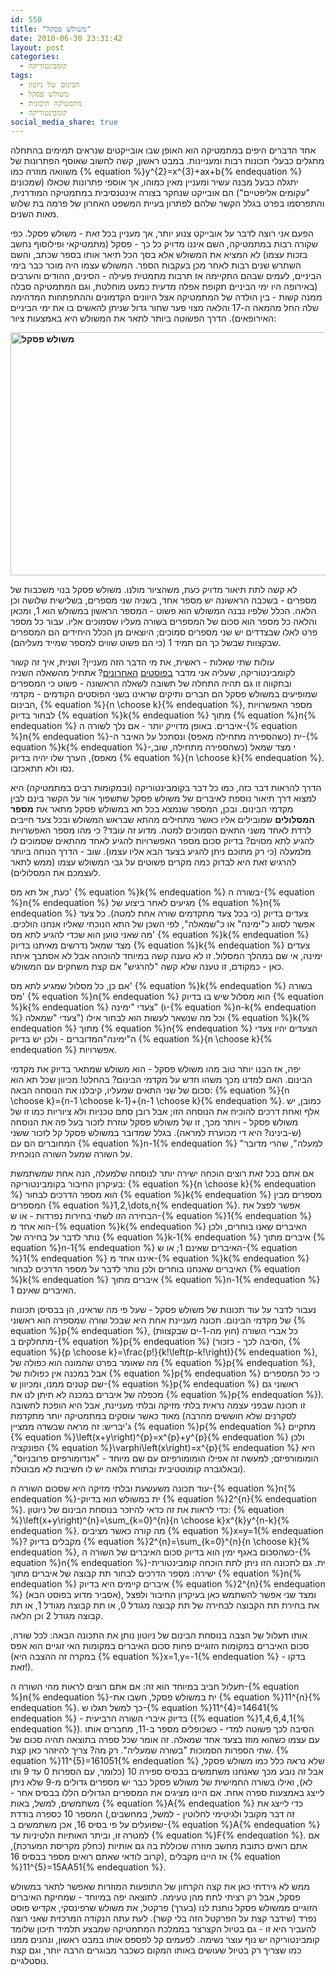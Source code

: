 ```yaml
---
id: 550
title: "משולש פסקל"
date: 2010-06-30 23:31:42
layout: post
categories: 
  - קומבינטוריקה
tags: 
  - הבינום של ניוטון
  - משולש פסקל
  - מתמטיקה תיכונית
  - קומבינטוריקה
social_media_share: true
---
```

אחד הדברים היפים במתמטיקה הוא האופן שבו אובייקטים שנראים תמימים בהתחלה מתגלים כבעלי תכונות רבות ומעניינות. במבט ראשון, קשה לחשוב שאוסף הפתרונות של משוואה מוזרה כמו {% equation %}y^{2}=x^{3}+ax+b{% endequation %} יתגלה כבעל מבנה עשיר ומעניין מאין כמוהו, אך אוספי פתרונות שכאלו (שמכונים "עקומים אליפטיים") הם אובייקט שנחקר בצורה אינטנסיבית במתמטיקה המודרנית, והתפרסמו בפרט בגלל הקשר שלהם לפתרון בעיית המשפט האחרון של פרמה בת שלוש מאות השנים.

הפעם אני רוצה לדבר על אובייקט צנוע יותר, אך מעניין בכל זאת - משולש פסקל. כפי שקורה רבות במתמטיקה, השם איננו מדויק כל כך - פסקל (מתמטיקאי ופילוסוף נחשב בזכות עצמו) לא המציא את המשולש אלא בסך הכל תיאר אותו בספר שכתב, והשם השתרש שנים רבות לאחר מכן בעקבות הספר. המשולש עצמו היה מוכר כבר בימי הביניים, לעמים שבהם התקיימה אז תרבות מתמטית פעילה - הסינים, ההודים והערבים (באירופה היו ימי הביניים תקופת אפלה מדעית כמעט מוחלטת, וגם המתמטיקה סבלה ממנה קשות - בין הולדה של המתמטיקה אצל היוונים הקדמונים וההתפתחות המדהימה שלה החל מהמאה ה-17 והלאה מצוי פער שחור גדול שניתן להאשים בו את ימי הביניים האירופאים). הדרך הפשוטה ביותר לתאר את המשולש היא באמצעות ציור:

<strong><img class="alignnone" title="משולש פסקל" src="http://upload.wikimedia.org/wikipedia/commons/thumb/f/f6/Pascal%27s_triangle_5.svg/540px-Pascal%27s_triangle_5.svg.png" alt="משולש פסקל" width="540" height="389" />
</strong>

לא קשה לתת תיאור מדויק כעת, משהציור מולנו. משולש פסקל בנוי משכבות של מספרים - בשכבה הראשונה יש מספר אחד, בשניה שני מספרים, בשלישית שלושה וכן הלאה. הכלל שלפיו נבנה המשולש הוא פשוט - המספר הראשון במשולש הוא 1, ומכאן והלאה כל מספר הוא סכום של המספרים בשורה מעליו שסמוכים אליו. עבור כל מספר פרט לאלו שבצדדים יש שני מספרים סמוכים; היוצאים מן הכלל היחידים הם המספרים שבקצוות שבשל כך הם תמיד 1 (כי הם פשוט שווים למספר שמייד מעליהם).

עולות שתי שאלות - ראשית, את מי הדבר הזה מעניין? ושנית, איך זה קשור לקומבינטוריקה, שעליה אני מדבר <a href="http://www.gadial.net/2010/06/20/combinatorics_intro/">בפוסטים</a> <a href="http://www.gadial.net/2010/06/22/newton_binom/">האחרונים</a>? אתחיל מהשאלה השניה ובתקווה זו גם תהיה התחלה של תשובה לשאלה הראשונה - פשוט כי המספרים שמופיעים במשולש פסקל הם חברים ותיקים שראינו בשני הפוסטים הקודמים - מקדמי הבינום, {% equation %}{n \choose k}{% endequation %}, מספר האפשרויות לבחור בדיוק {% equation %}k{% endequation %} מתוך {% equation %}n{% endequation %} איברים. באופן מדוייק יותר - אם נלך לשורה ה-{% equation %}n{% endequation %}-ית (כשהספירה מתחילה מאפס) ונסתכל על האיבר ה-{% equation %}k{% endequation %}-י מצד שמאל (כשהספירה מתחילה, שוב, מאפס), הערך שלו יהיה בדיוק {% equation %}{n \choose k}{% endequation %}. נסו ולא תתאכזבו.

הדרך להראות דבר כזה, כמו כל דבר בקומבינטוריקה (ובמקומות רבים במתמטיקה) היא למצוא דרך תיאור נוספת לאיברים של משולש פסקל שתשפוך אור על הקשר בינם לבין מקדמי הבינום. ובכן, המספר שנמצא בכל תא במשולש פסקל מתאר את <strong>מספר המסלולים</strong> שמובילים אליו כאשר מתחילים מהתא שבראש המשולש ובכל צעד חייבים לרדת לאחד משני התאים הסמוכים למטה. מדוע זה עובד? כי מהו מספר האפשרויות להגיע לתא מסוים? בדיוק סכום מספר האפשרויות להגיע לאחד מהתאים שסמוכים לו מלמעלה (כי רק מתוכם ניתן להגיע בצעד הבא אליו עצמו). שוב - הדרך הנוחה ביותר להרגיש זאת היא לבדוק כמה מקרים פשוטים על גבי המשולש עצמו (ממש לתאר לעצמכם את המסלולים).

כעת, אל תא מס' {% equation %}k{% endequation %} בשורה ה-{% equation %}n{% endequation %} מגיעים לאחר ביצוע של {% equation %}n{% endequation %} צעדים בדיוק (כי בכל צעד מתקדמים שורה אחת למטה). כל צעד אפשר לסווג כ"ימינה" או כ"שמאלה", לפי השכן של התא הנוכחי שאליו אנחנו הולכים. מה שאני טוען הוא שכדי להגיע לתא מס' {% equation %}k{% endequation %} מצד שמאל נדרשים מאיתנו בדיוק {% equation %}k{% endequation %} צעדים ימינה, אי שם במהלך המסלול. זו לא טענה קשה במיוחד להוכחה אבל לא אסתבך איתה כאן - כמקודם, זו טענה שלא קשה "להרגיש" אם קצת משחקים עם המשולש.

אם כן, כל מסלול שמגיע לתא מס' {% equation %}k{% endequation %} בשורה מס' {% equation %}n{% endequation %} הוא מסלול שיש בו בדיוק {% equation %}k{% endequation %} צעדי "ימינה" (ו-{% equation %}n-k{% endequation %} צעדי "שמאלה") וכל מה שנשאר לעשות הוא לבחור אילו {% equation %}k{% endequation %} מתוך {% equation %}n{% endequation %} הצעדים יהיו צעדי ה"ימינה"המדוברים - ולכן יש בדיוק {% equation %}{n \choose k}{% endequation %} אפשרויות.

יפה, אז הבנו יותר טוב מהו משולש פסקל - הוא משולש שמתאר בדיוק את מקדמי הבינום. האם למדנו מכך משהו חדש על מקדמי הבינום? בהחלט! מכיוון שכל תא הוא סכום של שני התאים שמעליו, קיבלנו את הנוסחה הבאה: {% equation %}{n \choose k}={n-1 \choose k-1}+{n-1 \choose k}{% endequation %}. כמובן, יש אלף ואחת דרכים להוכיח את הנוסחה הזו; אבל רובן סתם טכניות ולא ציוריות כמו זו של משולש פסקל - ויותר מכך, זו של משולש פסקל עוזרת לזכור בעל פה את הנוסחה (ש-בינינו? היא די מכוערת למראה). בגלל שמדובר במשולש פסקל קל לזכור ששני המחוברים הם עם {% equation %}n-1{% endequation %} "למעלה", שהרי מדובר על השורה שמעל השורה הנוכחית.

אם אתם בכל זאת רוצים הוכחה ישירה יותר לנוסחה שלמעלה, הנה אחת שמשתמשת בעיקרון החיבור בקומבינטוריקה: {% equation %}{n \choose k}{% endequation %} הוא מספר הדרכים לבחור {% equation %}k{% endequation %} מספרים מבין המספרים {% equation %}1,2,\dots,n{% endequation %}. אפשר לפצל את הבחירה הזו לשתי בחירות נפרדות - או ש-{% equation %}1{% endequation %} הוא אחד מ-{% equation %}k{% endequation %} האיברים שאנו בוחרים, ולכן נותר לדבר על בחירה של {% equation %}k-1{% endequation %} איברים מתוך {% equation %}n-1{% endequation %} האיברים שאינם 1; או ש-{% equation %}1{% endequation %} איננו אחד מ-{% equation %}k{% endequation %} האיברים שאנחנו בוחרים ולכן נותר לדבר על מספר הדרכים לבחור {% equation %}k{% endequation %} איברים מתוך {% equation %}n-1{% endequation %} האיברים שאינם 1.

נעבור לדבר על עוד תכונות של משולש פסקל - שעל פי מה שראינו, הן בבסיסן תכונות של מקדמי הבינום. תכונה מעניינת אחת היא שבכל שורה שמספרה הוא ראשוני {% equation %}p{% endequation %}, כל אברי השורה (חוץ מה-1-ים שבקצוות) מתחלקים ב-{% equation %}p{% endequation %} (הסיבה לכך - כזכור, {% equation %}{p \choose k}=\frac{p!}{k!\left(p-k!\right)}{% endequation %}, מה שאומר בפרט שהמונה הוא כפולה של {% equation %}p{% endequation %}, אבל במכנה אין כפולות של {% equation %}p{% endequation %} כי כל המספרים שם קטנים ממנו, ומכיוון ש-{% equation %}p{% endequation %} ראשוני גם מכפלה של איברים במכנה לא תיתן לנו את {% equation %}p{% endequation %}). זו תכונה שבפני עצמה נראית בלתי מזיקה ובלתי מעניינת, אבל היא הופכת לחשובה מאוד כאשר עוסקים במתמטיקה יותר מתקדמת (לסקרנים שלא חוששים מהרבה ג'יבריש: זה מראה שבשדה ממציין {% equation %}p{% endequation %} מתקיים {% equation %}\left(x+y\right)^{p}=x^{p}+y^{p}{% endequation %} ולכן הפונקציה {% equation %}\varphi\left(x\right)=x^{p}{% endequation %} היא הומומורפיזם; למעשה זה אפילו הומומורפיזם עם שם מיוחד - "אנדומורפיזם פרובניוס", ובאלגברה קומוטטיבית ובתורת גלואה יש לו חשיבות לא מבוטלת).

עוד תכונה משעשעת ובלתי מזיקה היא שסכום השורה ה-{% equation %}n{% endequation %}-ית במשולש הוא בדיוק {% equation %}2^{n}{% endequation %}. כדי לראות את זה כדאי להיזכר בנוסחת הבינום של ניוטון: {% equation %}\left(x+y\right)^{n}=\sum_{k=0}^{n}{n \choose k}x^{k}y^{n-k}{% endequation %}. מה קורה כאשר מציבים {% equation %}x=y=1{% endequation %}? מקבלים בדיוק {% equation %}2^{n}=\sum_{k=0}^{n}{n \choose k}{% endequation %}, כשהסכום באגף ימין הוא בדיוק סכום האיברים של השורה ה-{% equation %}n{% endequation %}-ית. גם לתכונה הזו ניתן לתת הוכחה קומבינטורית ישירה: מספר הדרכים לבחור תת קבוצה של איברים מתוך {% equation %}n{% endequation %} איברים קיימים היא בדיוק {% equation %}2^{n}{% endequation %} (אסביר מדוע בפוסט הבא), ומצד שני אפשר להשתמש כאן בעיקרון החיבור ולפצל את בחירת תת הקבוצה לבחירה של תת קבוצה מגודל 0, או תת קבוצה מגודל 1, או תת קבוצה מגודל 2 וכן הלאה.

אותו תעלול של הצבה בנוסחת הבינום של ניוטון נותן את התכונה הבאה: לכל שורה, סכום האיברים במקומות הזוגיים פחות סכום האיברים במקומות האי זוגיים הוא אפס (במקרה זה ההצבה היא {% equation %}x=1,y=-1{% endequation %} - בדקו זאת!).

תעלול חביב במיוחד הוא זה: אם אתם רוצים לראות מהי השורה ה-{% equation %}n{% endequation %}-ית במשולש פסקל, חשבו את {% equation %}11^{n}{% endequation %}. כך למשל תגלו ש-{% equation %}11^{4}=14641{% endequation %} - בדיוק איברי השורה הרביעית ({% equation %}1,4,6,4,1{% endequation %}). הסיבה לכך פשוטה למדי - כשכופלים מספר ב-11, מחברים אותו עם עצמו כשהוא מוזז בצעד אחד שמאלה. זה אומר שכל ספרה בתוצאה תהיה סכום של שתי הספרות הסמוכות "בשורה שמעליה". רק מה? צריך להיזהר כאן קצת. {% equation %}11^{5}=161051{% endequation %} שלא נראה כלל כמו משולש פסקל, אבל זה נובע מכך שאנחנו משתמשים בבסיס ספירה 10 (כלומר, עם הספרות 0 עד 9 ותו לא), ואילו בשורה החמישית של משולש פסקל כבר יש מספרים גדולים מ-9 שלא ניתן לייצג באמצעות ספרה אחת. אם היינו מציגים את המספרים הגדולים הללו בבסיס אחר - משתמשים, למשל, באות {% equation %}A{% endequation %} כדי לייצג את המספר 10 כספרה בודדת (זה דבר מקובל ולגיטימי לחלוטין - למשל, במחשבים, שפועלים על פי בסיס 16, אכן משתמשים ב-{% equation %}A{% endequation %} למטרה זו, וביתר האותיות הלטיניות עד {% equation %}F{% endequation %}. אם אתם רואים כתובת מחשב מוזרה שכוללת בה גם אותיות (כחלק מקריסת המערכת), קרוב לודאי שאתם רואים מספר בבסיס 16), אז היינו מקבלים {% equation %}11^{5}=15AA51{% endequation %}.

ממש לא גירדתי כאן את קצה הקרחון של התופעות המוזרות שאפשר לתאר במשולש פסקל, אבל רק רציתי לתת מהן טעימה. לתוצאה יפה במיוחד - שמחיקת האיברים הזוגיים ממשולש פסקל נותנת לנו (בערך) פרקטל, את משולש שרפינסקי, אקדיש פוסט נפרד (שידבר קצת על הפרקטל הזה בלי קשר). לעת עתה הנקודה המרכזית שאני רוצה להעביר היא זו - גם בטיול הקצרצר בממלכת המתמטיקה שמבצע תלמיד תיכון שלומד קומבינטוריקה יש נוף עוצר נשימה. לפעמים קל לפספס אותו במבט ראשון, ונהנים ממנו כמו שצריך רק בטיול שעושים באותו המקום כשכבר מבוגרים הרבה יותר, וגם קצת נוסטלגיים.

